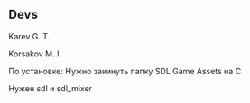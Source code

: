 ## Devs
Karev G. T.

Korsakov M. I.

По установке: Нужно закинуть папку SDL Game Assets на C

Нужен sdl и sdl_mixer
